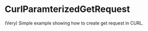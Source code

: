 CurlParamterizedGetRequest
==========================

(Very) Simple example showing how to create get request in CURL.
